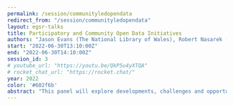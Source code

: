 ```yaml
---
permalink: /session/communityledopendata
redirect_from: "/session/communityledopendata"
layout: egsr-talks
title: Participatory and Community Open Data Initiatives
authors: "Jason Evans (The National Library of Wales), Robert Nasarek (Germanisches Nationalmuseum Nuremberg), Michael Kelly (University of Brighton)"
start: "2022-06-30T13:10:00Z"
end: "2022-06-30T14:10:00Z"
session_id: 3
# youtube_url: "https://youtu.be/QkP5u4yXTQA"
# rocket_chat_url: "https://rocket.chat/"
year: 2022
color: '#602f6b'
abstract: "This panel will explore developments, challenges and opportunities for co-developing open data and knowledge, in particular when this involve collaboration with non-technical experts, including members of communities, and other practitioners in disciplines such as humanities, museums and heritage, arts and crafts. The session will bring together researchers and practitioners explore the various workflows, technologies and processes to capture, document, link and provide access to a variety of content which can support various purposes including open research practices, preservation of knowledge and access of data by the wider public. Cross cutting issues, including ethics, copyright and sustainability will also be discussed."
---
```

